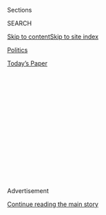 <div id="app">

<div>

<div>

<div>

<div class="NYTAppHideMasthead css-1q2w90k e1suatyy0">

<div class="section css-ui9rw0 e1suatyy2">

<div class="css-eph4ug er09x8g0">

<div class="css-6n7j50">

</div>

<span class="css-1dv1kvn">Sections</span>

<div class="css-10488qs">

<span class="css-1dv1kvn">SEARCH</span>

</div>

[Skip to content](#site-content)[Skip to site
index](#site-index)

</div>

<div id="masthead-section-label" class="css-1wr3we4 eaxe0e00">

[Politics](https://www.nytimes3xbfgragh.onion/section/politics)

</div>

<div class="css-10698na e1huz5gh0">

</div>

</div>

<div id="masthead-bar-one" class="section hasLinks css-15hmgas e1csuq9d3">

<div class="css-uqyvli e1csuq9d0">

</div>

<div class="css-1uqjmks e1csuq9d1">

</div>

<div class="css-9e9ivx">

[](https://myaccount.nytimes3xbfgragh.onion/auth/login?response_type=cookie&client_id=vi)

</div>

<div class="css-1bvtpon e1csuq9d2">

[Today’s
Paper](https://www.nytimes3xbfgragh.onion/section/todayspaper)

</div>

</div>

</div>

</div>

<div data-aria-hidden="false">

<div id="site-content" data-role="main">

<div>

<div class="css-1aor85t" style="opacity:0.000000001;z-index:-1;visibility:hidden">

<div class="css-1hqnpie">

<div class="css-epjblv">

<span class="css-17xtcya">[Politics](/section/politics)</span><span class="css-x15j1o">|</span><span class="css-fwqvlz">Michael
Cohen Secretly Taped Trump Discussing Payment to Playboy
Model</span>

</div>

<div class="css-k008qs">

<div class="css-1iwv8en">

<span class="css-18z7m18"></span>

<div>

</div>

</div>

<span class="css-1n6z4y">https://nyti.ms/2myEPqA</span>

<div class="css-1705lsu">

<div class="css-4xjgmj">

<div class="css-4skfbu" data-role="toolbar" data-aria-label="Social Media Share buttons, Save button, and Comments Panel with current comment count" data-testid="share-tools">

  - 
  - 
  - 
  - 
    
    <div class="css-6n7j50">
    
    </div>

  - 
  - 

</div>

</div>

</div>

</div>

</div>

</div>

<div class="css-13pd83m">

</div>

<div id="top-wrapper" class="css-1sy8kpn">

<div id="top-slug" class="css-l9onyx">

Advertisement

</div>

[Continue reading the main
story](#after-top)

<div class="ad top-wrapper" style="text-align:center;height:100%;display:block;min-height:250px">

<div id="top" class="place-ad" data-position="top" data-size-key="top">

</div>

</div>

<div id="after-top">

</div>

</div>

<div id="sponsor-wrapper" class="css-1hyfx7x">

<div id="sponsor-slug" class="css-19vbshk">

Supported by

</div>

[Continue reading the main
story](#after-sponsor)

<div id="sponsor" class="ad sponsor-wrapper" style="text-align:center;height:100%;display:block">

</div>

<div id="after-sponsor">

</div>

</div>

<div class="css-1vkm6nb ehdk2mb0">

# Michael Cohen Secretly Taped Trump Discussing Payment to Playboy Model

</div>

<div class="css-79elbk" data-testid="photoviewer-wrapper">

<div class="css-z3e15g" data-testid="photoviewer-wrapper-hidden">

</div>

<div class="css-1a48zt4 ehw59r15" data-testid="photoviewer-children">

![<span class="css-16f3y1r e13ogyst0" data-aria-hidden="true">The
Justice Department is investigating the involvement of President Trump’s
personal lawyer, Michael D. Cohen, in paying women to tamp down
embarrassing news stories about Mr. Trump during the 2016 presidential
campaign.</span><span class="css-cnj6d5 e1z0qqy90" itemprop="copyrightHolder"><span class="css-1ly73wi e1tej78p0">Credit...</span><span><span>Jeenah
Moon/Reuters</span></span></span>](https://static01.graylady3jvrrxbe.onion/images/2018/07/21/us/politics/21dc-tape/21dc-tape-articleLarge.jpg?quality=75&auto=webp&disable=upscale)

</div>

</div>

<div class="css-xt80pu e12qa4dv0">

<div class="css-18e8msd">

<div class="css-vp77d3 epjyd6m0">

<div class="css-1baulvz">

By [<span class="css-1baulvz" itemprop="name">Matt
Apuzzo</span>](http://www.nytimes3xbfgragh.onion/by/matt-apuzzo),
[<span class="css-1baulvz" itemprop="name">Maggie
Haberman</span>](http://www.nytimes3xbfgragh.onion/by/maggie-haberman)
and [<span class="css-1baulvz last-byline" itemprop="name">Michael S.
Schmidt</span>](http://www.nytimes3xbfgragh.onion/by/michael-s-schmidt)

</div>

</div>

  - July 20,
    2018

  - 
    
    <div class="css-4xjgmj">
    
    <div class="css-d8bdto" data-role="toolbar" data-aria-label="Social Media Share buttons, Save button, and Comments Panel with current comment count" data-testid="share-tools">
    
      - 
      - 
      - 
      - 
        
        <div class="css-6n7j50">
        
        </div>
    
      - 
      - 
    
    </div>
    
    </div>

</div>

<div class="css-tk9fsr">

[Leer en
español](https://www.nytimes3xbfgragh.onion/es/2018/07/20/trump-cohen-abogado-grabado-secreto-playboy "Read in Spanish")

</div>

</div>

<div class="section meteredContent css-1r7ky0e" name="articleBody" itemprop="articleBody">

<div class="css-1fanzo5 StoryBodyCompanionColumn">

<div class="css-53u6y8">

WASHINGTON — *Updated July 25, 2018: The audio recording of Mr. Cohen
and Mr. Trump discussing hush money for a former Playboy model has been
released.* [*Read our latest
coverage.*](https://www.nytimes3xbfgragh.onion/2018/07/25/us/politics/trump-michael-cohen-recording.html)
*The audio is also available below.*

President Trump’s longtime lawyer, Michael D. Cohen, secretly recorded a
conversation with Mr. Trump two months before the presidential election
in which they discussed payments to a former Playboy model who said she
had an affair with Mr. Trump, according to lawyers and others familiar
with the recording.

The F.B.I. seized the recording this year during a raid on Mr. Cohen’s
office. The Justice Department is investigating Mr. Cohen’s involvement
in paying women to tamp down embarrassing news stories about Mr. Trump
ahead of the 2016 election. Prosecutors want to know whether that
violated federal campaign finance laws, and any conversation with Mr.
Trump about those payments would be of keen interest to them.

The recording’s existence appears to undercut the Trump campaign’s
denial of any knowledge of payments to the model. It further draws Mr.
Trump into questions about tactics he and his associates used to keep
aspects of his personal and business life a secret. And it highlights
the potential legal and political danger that Mr. Cohen represents to
Mr. Trump. Once the keeper of many of Mr. Trump’s secrets, Mr. Cohen is
now seen as increasingly willing to consider cooperating with
prosecutors.

</div>

</div>

<div class="audioFigureHeading">

### Listen: Trump and Michael Cohen Discuss Hush Money for Playboy Model

<span class="css-16qbtva">The New York Times obtained a copy of Mr.
Cohen’s secretly recorded conversation with Mr. Trump, his client at the
time.</span>

</div>

<div class="css-qe9gm7">

<div>

</div>

</div>

<div class="css-1fanzo5 StoryBodyCompanionColumn">

<div class="css-53u6y8">

The former model, Karen McDougal, says she began a nearly yearlong
affair with Mr. Trump in 2006, shortly after Mr. Trump’s wife, Melania,
gave birth to their son, Barron. Ms. McDougal sold her story for
$150,000 to The National Enquirer, which was supportive of Mr. Trump,
during the final months of the presidential campaign, but the tabloid
sat on the story, which kept it from becoming public. The practice,
known as “catch and kill,” effectively silenced Ms. McDougal for the
remainder of the campaign.

Rudolph W. Giuliani, Mr. Trump’s personal lawyer, confirmed in a
telephone conversation on Friday that Mr. Trump had discussed payments
to Ms. McDougal with Mr. Cohen in person on the recording. He said that
it was less than two minutes long and that Mr. Trump did not know he was
being recorded, and he claimed that the president had done nothing
wrong.

Mr. Giuliani said there was no indication on the tape that Mr. Trump
knew before the conversation about the payment from the Enquirer’s
parent company, American Media Inc., to Ms. McDougal.

“Nothing in that conversation suggests that he had any knowledge of it
in advance,” Mr. Giuliani said. The recording cuts off, according to
three people familiar with it, and it is not clear how the discussion
ended.

</div>

</div>

<div class="css-1fanzo5 StoryBodyCompanionColumn">

<div class="css-53u6y8">

*\[*[*Read
about*](https://www.nytimes3xbfgragh.onion/2018/04/10/us/politics/trump-cohen-raids-legal-issues.html)
*how attorney-client privilege applies — and doesn’t — between Mr. Trump
and Mr. Cohen.\]*

Mr. Giuliani initially indicated the men discussed a payment from Mr.
Trump to Ms. McDougal — separate from the Enquirer’s payment — to buy
her story. Later, he said Mr. Trump and Mr. Cohen had actually discussed
buying the rights to Ms. McDougal’s story from the Enquirer. Such a move
would have effectively reimbursed the newspaper for its payments to her,
though Mr. Giuliani disputed that characterization.

That payment was never made, Mr. Giuliani said, adding that Mr. Trump
had told Mr. Cohen that if he were to make a payment related to Ms.
McDougal, to write a check rather than send cash, so it could be
properly documented.

A person close to Mr. Cohen disputed Mr. Giuliani’s description of the
discussion over how to pay A.M.I. for the rights to Ms. McDougal’s story
and suggested the tape would back up Mr. Cohen.

Neither of Mr. Giuliani’s descriptions of the conversations explains
why, when The Wall Street Journal [revealed the existence of the A.M.I.
payment](https://www.wsj.com/articles/national-enquirer-shielded-donald-trump-from-playboy-models-affair-allegation-1478309380?mod=e2twp)
days before the election, Mr. Trump’s campaign spokeswoman, Hope Hicks,
said, “We have no knowledge of any of this.” She said Ms. McDougal’s
claim of an affair was “totally untrue.”

Mr. Cohen’s lawyers discovered the recording as part of their review of
the seized materials and shared it with Mr. Trump’s lawyers, according
to the three people briefed on the matter.

“Obviously, there is an ongoing investigation, and we are sensitive to
that,” Mr. Cohen’s lawyer, Lanny J. Davis, said in a statement. “But
suffice it to say that when the recording is heard, it will not hurt Mr.
Cohen. Any attempt at spin cannot change what is on the tape.”

Mr. Cohen rejected repeated requests for comment. Mr. Trump ignored
shouted questions about it from reporters as he left the White House on
Friday afternoon and departed for a weekend at his golf club in
Bedminster, N.J.

</div>

</div>

<div class="css-1fanzo5 StoryBodyCompanionColumn">

<div class="css-53u6y8">

David J. Pecker, the chairman of A.M.I., is a friend of Mr. Trump’s, and
Ms. McDougal has accused Mr. Cohen of secretly taking part in the deal —
an allegation that is now part of the F.B.I. investigation.

“It can’t be more than a minute and a half,” Mr. Giuliani said,
referring to the length of the conversation. “Twice someone walks in —
someone brings soda in for them. It’s not some secret conversation.”

He added: “Neither one seems to be concerned anyone would hear it. It
went off on irrelevant subjects that have nothing to do with this. It’s
a very professional conversation between a client and a lawyer and the
client saying, ‘Do it right.’”

Because the tape showed Mr. Trump learning about the A.M.I. payment, it
actually helps Mr. Trump, Mr. Giuliani argued. “In the big scheme of
things, it’s powerful exculpatory evidence,” he said. The person close
to Mr. Cohen disputed that claim but would not elaborate.

The recording is potential evidence in the campaign finance
investigation, but became tied up in a legal fight over what materials
are protected by attorney-client privilege and thus off limits to
prosecutors. It is not clear whether a federal judge has ruled on
whether prosecutors can listen to the recording.

For a decade, Mr. Cohen served as one of Mr. Trump’s most trusted
fixers, aggressively taking on journalists, opposing lawyers and
business adversaries. He frequently taped his conversations, unbeknown
to the people with whom he was speaking. New York law allows one party
to a conversation to tape conversations without the other knowing.

Mr. Cohen used to say he would take a bullet for Mr. Trump, but the
relationship soured in the aftermath of the F.B.I. raids in April. In
one conversation, Mr. Cohen’s lawyers inquired whether Mr. Trump planned
to pardon him, but Mr. Trump’s lawyers gave no indication that the
president would do so, according to two people familiar with the
discussion.

</div>

</div>

<div class="css-1fanzo5 StoryBodyCompanionColumn">

<div class="css-53u6y8">

Mr. Cohen has publicly and privately discussed the idea of cooperating
with the F.B.I. In an [interview with ABC News this
month](https://abcnews.go.com/Politics/michael-cohen-family-country-president-trump-loyalty/story?id=56304585),
Mr. Cohen seemed to openly invite prosecutors to talk to him.

“My wife, my daughter and my son have my first loyalty and always will,”
Mr. Cohen said. “I put family and country first.” The words got Mr.
Trump’s attention, and he asked people if they thought Mr. Cohen was
trying to send a message, either to him or the Justice Department.

The Cohen investigation began with the special counsel, Robert S.
Mueller III, who is investigating the Trump campaign’s links to Russia.
But as the Cohen case became increasingly focused on Mr. Cohen’s
personal business dealings and his campaign activities unrelated to
Russia, Mr. Mueller referred it to federal prosecutors in Manhattan, who
are now leading the investigation.

The wide-ranging search warrants served on Mr. Cohen this spring show
that prosecutors are investigating Mr. Cohen’s involvement in payments
to silence women about their relationships with Mr. Trump. In addition
to Ms. McDougal’s arrangement, prosecutors also sought evidence of
payments to the adult film star Stephanie Clifford, who is better known
as Stormy Daniels.

Mr. Trump [has denied knowing about those
payments](https://www.nytimes3xbfgragh.onion/2018/05/04/us/politics/trump-hush-payment-stormy-daniels.html),
though people familiar with the arrangement [have
said](https://www.nytimes3xbfgragh.onion/2018/05/04/us/politics/trump-hush-payment-stormy-daniels.html)
he was aware of them. But his denial helped suppress public allegations
of an affair during the final months of the campaign.

Such payments, depending on how and why they were made, could represent
campaign finance violations — a case that harks back to the [failed
prosecution of the former Democratic senator John
Edwards](https://www.nytimes3xbfgragh.onion/2012/06/01/us/edwards-jury-returns-not-guilty-verdict-on-one-count.html),
who tried to hide a pregnant mistress during his presidential campaign.

Mr. Cohen’s case is unusual because the payment to Ms. McDougal was made
by American Media Inc. In August 2016, A.M.I. bought the rights to her
story about Mr. Trump for $150,000 and a commitment to use its magazines
to promote her career as a fitness specialist.

</div>

</div>

<div class="css-1fanzo5 StoryBodyCompanionColumn">

<div class="css-53u6y8">

Among the matters prosecutors are investigating is whether A.M.I.
considered selling or reassigning Ms. McDougal’s contract to a third
party, a person with knowledge of the matter said.

Federal agents are also scrutinizing Mr. Cohen’s personal financial
dealings and whether he committed fraud by lying about his assets on
bank forms. In particular, the authorities are scrutinizing taxi
medallions that Mr. Cohen owned, and whether he accurately accounted for
their value, according to several people close to the case.

</div>

</div>

</div>

<div>

</div>

<div>

</div>

<div>

</div>

<div>

<div id="bottom-wrapper" class="css-1ede5it">

<div id="bottom-slug" class="css-l9onyx">

Advertisement

</div>

[Continue reading the main
story](#after-bottom)

<div id="bottom" class="ad bottom-wrapper" style="text-align:center;height:100%;display:block;min-height:90px">

</div>

<div id="after-bottom">

</div>

</div>

</div>

</div>

</div>

## Site Index

<div>

</div>

## Site Information Navigation

  - [© <span>2020</span> <span>The New York Times
    Company</span>](https://help.nytimes3xbfgragh.onion/hc/en-us/articles/115014792127-Copyright-notice)

<!-- end list -->

  - [NYTCo](https://www.nytco.com/)
  - [Contact
    Us](https://help.nytimes3xbfgragh.onion/hc/en-us/articles/115015385887-Contact-Us)
  - [Work with us](https://www.nytco.com/careers/)
  - [Advertise](https://nytmediakit.com/)
  - [T Brand Studio](http://www.tbrandstudio.com/)
  - [Your Ad
    Choices](https://www.nytimes3xbfgragh.onion/privacy/cookie-policy#how-do-i-manage-trackers)
  - [Privacy](https://www.nytimes3xbfgragh.onion/privacy)
  - [Terms of
    Service](https://help.nytimes3xbfgragh.onion/hc/en-us/articles/115014893428-Terms-of-service)
  - [Terms of
    Sale](https://help.nytimes3xbfgragh.onion/hc/en-us/articles/115014893968-Terms-of-sale)
  - [Site
    Map](https://spiderbites.nytimes3xbfgragh.onion)
  - [Help](https://help.nytimes3xbfgragh.onion/hc/en-us)
  - [Subscriptions](https://www.nytimes3xbfgragh.onion/subscription?campaignId=37WXW)

</div>

</div>

</div>

</div>

